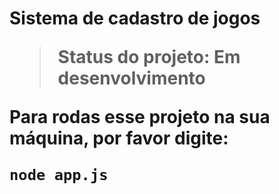 <h1>Sistema de cadastro de jogos</>

> Status do projeto: Em desenvolvimento 

Para rodas esse projeto na sua máquina, por favor digite:

```
node app.js
```
